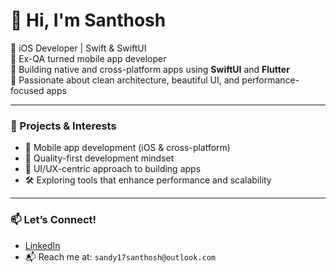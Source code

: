 # 👋 Hi, I'm Santhosh

🔹 iOS Developer | Swift & SwiftUI  
🔹 Ex-QA turned mobile app developer  
🔹 Building native and cross-platform apps using **SwiftUI** and **Flutter**  
🔹 Passionate about clean architecture, beautiful UI, and performance-focused apps  

---

### 💼 Projects & Interests
- 📱 Mobile app development (iOS & cross-platform)  
- 🧪 Quality-first development mindset  
- 🎨 UI/UX-centric approach to building apps  
- 🛠 Exploring tools that enhance performance and scalability  

---

### 📫 Let’s Connect!
- [LinkedIn](https://linkedin.com/in/santhosh-venketraman-3b2b31184/)  
- 📬 Reach me at: `sandy17santhosh@outlook.com`




<!--
**santhosh1708/santhosh1708** is a ✨ _special_ ✨ repository because its `README.md` (this file) appears on your GitHub profile.

Here are some ideas to get you started:

- 🔭 I’m currently working on ...
- 🌱 I’m currently learning ...
- 👯 I’m looking to collaborate on ...
- 🤔 I’m looking for help with ...
- 💬 Ask me about ...
- 📫 How to reach me: ...
- 😄 Pronouns: ...
- ⚡ Fun fact: ...
-->

